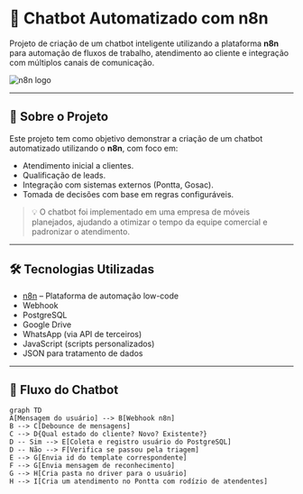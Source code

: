 # 🤖 Chatbot Automatizado com n8n

Projeto de criação de um chatbot inteligente utilizando a plataforma **n8n** para automação de fluxos de trabalho, atendimento ao cliente e integração com múltiplos canais de comunicação.

![n8n logo](https://n8n.io/images/n8n-logo.svg)

---

## 🧠 Sobre o Projeto

Este projeto tem como objetivo demonstrar a criação de um chatbot automatizado utilizando o **n8n**, com foco em:

- Atendimento inicial a clientes.
- Qualificação de leads.
- Integração com sistemas externos (Pontta, Gosac).
- Tomada de decisões com base em regras configuráveis.

> 💡 O chatbot foi implementado em uma empresa de móveis planejados, ajudando a otimizar o tempo da equipe comercial e padronizar o atendimento.

---

## 🛠️ Tecnologias Utilizadas

- [n8n](https://n8n.io/) – Plataforma de automação low-code
- Webhook
- PostgreSQL
- Google Drive
- WhatsApp (via API de terceiros)
- JavaScript (scripts personalizados)
- JSON para tratamento de dados

---

## 🔄 Fluxo do Chatbot

```mermaid
graph TD
A[Mensagem do usuário] --> B[Webhook n8n]
B --> C[Debounce de mensagens]
C --> D{Qual estado do cliente? Novo? Existente?}
D -- Sim --> E[Coleta e registro usuário do PostgreSQL]
D -- Não --> F[Verifica se passou pela triagem]
E --> G[Envia id do template correspondente]
F --> G[Envia mensagem de reconhecimento]
G --> H[Cria pasta no driver para o usuário]
H --> I[Cria um atendimento no Pontta com rodízio de atendentes]
